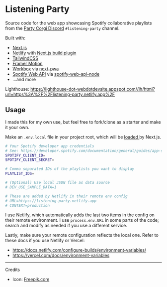 # Listening Party

Source code for the web app showcasing Spotify collaborative playlists from the [Party Corgi Discord](https://www.partycorgi.com/) `#listening-party` channel.

Built with:
- [Next.js](https://nextjs.org/)
- [Netlify](https://www.netlify.com/) with [Next.js build plugin](https://github.com/netlify/netlify-plugin-nextjs)
- [TailwindCSS](https://tailwindcss.com/)
- [Framer Motion](https://www.framer.com/motion/)
- [Workbox](https://developers.google.com/web/tools/workbox/modules/workbox-webpack-plugin) via [next-pwa](https://github.com/shadowwalker/next-pwa)
- [Spotify Web API](https://developer.spotify.com/documentation/web-api/) via [spotify-web-api-node](https://github.com/thelinmichael/spotify-web-api-node)
- ...and more

Lighthouse: https://lighthouse-dot-webdotdevsite.appspot.com//lh/html?url=https%3A%2F%2Flistening-party.netlify.app%2F


## Usage

I made this for my own use, but feel free to fork/clone as a starter and make it your own.

Make an `.env.local` file in your project root, which will be [loaded ](https://nextjs.org/docs/basic-features/environment-variables) by Next.js.

```bash
# Your Spotify developer app credentials
# See: https://developer.spotify.com/documentation/general/guides/app-settings/
SPOTIFY_CLIENT_ID=
SPOTIFY_CLIENT_SECRET=

# Comma separated IDs of the playlists you want to display
PLAYLIST_IDS=

# (Optional) Use local JSON file as data source
# DEV_USE_SAMPLE_DATA=1

# These are added by Netlify in their remote env config
# URL=https://listening-party.netlify.app
# CONTEXT=production
```

I use Netlify, which automatically adds the last two items in the config on their remote environment. I use `process.env.URL` in some parts of the code; search and modify as needed if you use a different service.

Lastly, make sure your remote configuration reflects the local one. Refer to these docs if you use Netlify or Vercel:
- https://docs.netlify.com/configure-builds/environment-variables/
- https://vercel.com/docs/environment-variables

---

Credits

- Icon: [Freepik.com](https://www.freepik.com)
